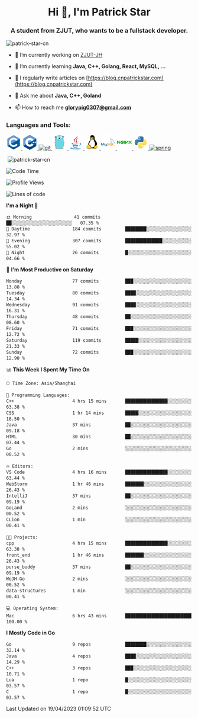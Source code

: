 <h1 align="center">Hi 👋, I'm Patrick Star</h1>
<h3 align="center">A student from ZJUT, who wants to be a fullstack developer.</h3>

<p align="left"> <img src="https://komarev.com/ghpvc/?username=patrick-star-cn&label=Profile%20views&color=0e75b6&style=flat" alt="patrick-star-cn" /> </p>

- 🔭 I’m currently working on [ZJUT-JH](https://github.com/zjutjh)

- 🌱 I’m currently learning **Java, C++, Golang, React, MySQL, ...**

- 📝 I regularly write articles on [https://blog.cnpatrickstar.com](https://blog.cnpatrickstar.com)

- 💬 Ask me about **Java, C++, Goland**

- 📫 How to reach me **glorypig0307@gmail.com**


<h3 align="left">Languages and Tools:</h3>
<p align="left"> 
  <a href="https://www.cprogramming.com/" target="_blank" rel="noreferrer"> 
    <img src="https://raw.githubusercontent.com/devicons/devicon/master/icons/c/c-original.svg" alt="c" width="40" height="40"/> 
  </a> 
  <a href="https://www.w3schools.com/cpp/" target="_blank" rel="noreferrer"> 
    <img src="https://raw.githubusercontent.com/devicons/devicon/master/icons/cplusplus/cplusplus-original.svg" alt="cplusplus" width="40" height="40"/> 
  </a> 
  <a href="https://git-scm.com/" target="_blank" rel="noreferrer"> 
    <img src="https://www.vectorlogo.zone/logos/git-scm/git-scm-icon.svg" alt="git" width="40" height="40"/> 
  </a> 
  <a href="https://golang.org" target="_blank" rel="noreferrer"> 
    <img src="https://raw.githubusercontent.com/devicons/devicon/master/icons/go/go-original.svg" alt="go" width="40" height="40"/> 
  </a> 
  <a href="https://www.java.com" target="_blank" rel="noreferrer"> 
    <img src="https://raw.githubusercontent.com/devicons/devicon/master/icons/java/java-original.svg" alt="java" width="40" height="40"/> 
  </a> 
  <a href="https://www.linux.org/" target="_blank" rel="noreferrer"> 
    <img src="https://raw.githubusercontent.com/devicons/devicon/master/icons/linux/linux-original.svg" alt="linux" width="40" height="40"/> 
  </a> 
  <a href="https://www.mysql.com/" target="_blank" rel="noreferrer"> 
    <img src="https://raw.githubusercontent.com/devicons/devicon/master/icons/mysql/mysql-original-wordmark.svg" alt="mysql" width="40" height="40"/> 
  </a> 
  <a href="https://www.nginx.com" target="_blank" rel="noreferrer"> 
    <img src="https://raw.githubusercontent.com/devicons/devicon/master/icons/nginx/nginx-original.svg" alt="nginx" width="40" height="40"/> 
  </a> 
  <a href="https://www.python.org" target="_blank" rel="noreferrer"> 
    <img src="https://raw.githubusercontent.com/devicons/devicon/master/icons/python/python-original.svg" alt="python" width="40" height="40"/> 
  </a> 
  <a href="https://spring.io/" target="_blank" rel="noreferrer"> 
    <img src="https://www.vectorlogo.zone/logos/springio/springio-icon.svg" alt="spring" width="40" height="40"/> 
  </a>
</p>

<p>&nbsp;<img align="center" src="https://github-readme-stats.vercel.app/api?username=patrick-star-cn&show_icons=true&locale=en" alt="patrick-star-cn" /></p>

<!--START_SECTION:waka-->
![Code Time](http://img.shields.io/badge/Code%20Time-192%20hrs%2016%20mins-blue)

![Profile Views](http://img.shields.io/badge/Profile%20Views-1-blue)

![Lines of code](https://img.shields.io/badge/From%20Hello%20World%20I%27ve%20Written-5.8%20million%20lines%20of%20code-blue)

**I'm a Night 🦉** 

```text
🌞 Morning                41 commits          ██░░░░░░░░░░░░░░░░░░░░░░░   07.35 % 
🌆 Daytime                184 commits         ████████░░░░░░░░░░░░░░░░░   32.97 % 
🌃 Evening                307 commits         ██████████████░░░░░░░░░░░   55.02 % 
🌙 Night                  26 commits          █░░░░░░░░░░░░░░░░░░░░░░░░   04.66 % 
```
📅 **I'm Most Productive on Saturday** 

```text
Monday                   77 commits          ███░░░░░░░░░░░░░░░░░░░░░░   13.80 % 
Tuesday                  80 commits          ████░░░░░░░░░░░░░░░░░░░░░   14.34 % 
Wednesday                91 commits          ████░░░░░░░░░░░░░░░░░░░░░   16.31 % 
Thursday                 48 commits          ██░░░░░░░░░░░░░░░░░░░░░░░   08.60 % 
Friday                   71 commits          ███░░░░░░░░░░░░░░░░░░░░░░   12.72 % 
Saturday                 119 commits         █████░░░░░░░░░░░░░░░░░░░░   21.33 % 
Sunday                   72 commits          ███░░░░░░░░░░░░░░░░░░░░░░   12.90 % 
```


📊 **This Week I Spent My Time On** 

```text
🕑︎ Time Zone: Asia/Shanghai

💬 Programming Languages: 
C++                      4 hrs 15 mins       ████████████████░░░░░░░░░   63.38 % 
CSS                      1 hr 14 mins        █████░░░░░░░░░░░░░░░░░░░░   18.50 % 
Java                     37 mins             ██░░░░░░░░░░░░░░░░░░░░░░░   09.18 % 
HTML                     30 mins             ██░░░░░░░░░░░░░░░░░░░░░░░   07.44 % 
Go                       2 mins              ░░░░░░░░░░░░░░░░░░░░░░░░░   00.52 % 

🔥 Editors: 
VS Code                  4 hrs 16 mins       ████████████████░░░░░░░░░   63.44 % 
WebStorm                 1 hr 46 mins        ███████░░░░░░░░░░░░░░░░░░   26.43 % 
IntelliJ                 37 mins             ██░░░░░░░░░░░░░░░░░░░░░░░   09.19 % 
GoLand                   2 mins              ░░░░░░░░░░░░░░░░░░░░░░░░░   00.52 % 
CLion                    1 min               ░░░░░░░░░░░░░░░░░░░░░░░░░   00.41 % 

🐱‍💻 Projects: 
cpp                      4 hrs 15 mins       ████████████████░░░░░░░░░   63.38 % 
front_end                1 hr 46 mins        ███████░░░░░░░░░░░░░░░░░░   26.43 % 
purse_buddy              37 mins             ██░░░░░░░░░░░░░░░░░░░░░░░   09.19 % 
WeJH-Go                  2 mins              ░░░░░░░░░░░░░░░░░░░░░░░░░   00.52 % 
data-structures          1 min               ░░░░░░░░░░░░░░░░░░░░░░░░░   00.41 % 

💻 Operating System: 
Mac                      6 hrs 43 mins       █████████████████████████   100.00 % 
```

**I Mostly Code in Go** 

```text
Go                       9 repos             ████████░░░░░░░░░░░░░░░░░   32.14 % 
Java                     4 repos             ████░░░░░░░░░░░░░░░░░░░░░   14.29 % 
C++                      3 repos             ███░░░░░░░░░░░░░░░░░░░░░░   10.71 % 
Lua                      1 repo              █░░░░░░░░░░░░░░░░░░░░░░░░   03.57 % 
C                        1 repo              █░░░░░░░░░░░░░░░░░░░░░░░░   03.57 % 
```




 Last Updated on 19/04/2023 01:09:52 UTC
<!--END_SECTION:waka-->